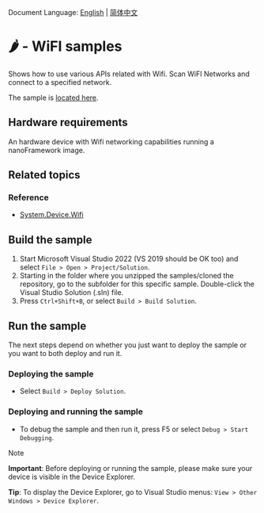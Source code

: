 Document Language: [English](README.md) | [简体中文](README.zh-cn.md)

# 🌶️ - WiFI samples

Shows how to use various APIs related with Wifi. Scan WiFI Networks and connect to a specified network.

The sample is [located here](./ScanWifi/Program.cs).

## Hardware requirements

An hardware device with Wifi networking capabilities running a nanoFramework image.

## Related topics

### Reference

- [System.Device.Wifi](http://docs.nanoframework.net/api/System.Device.Wifi.html)

## Build the sample

1. Start Microsoft Visual Studio 2022 (VS 2019 should be OK too) and select `File > Open > Project/Solution`.
1. Starting in the folder where you unzipped the samples/cloned the repository, go to the subfolder for this specific sample. Double-click the Visual Studio Solution (.sln) file.
1. Press `Ctrl+Shift+B`, or select `Build > Build Solution`.

## Run the sample

The next steps depend on whether you just want to deploy the sample or you want to both deploy and run it.

### Deploying the sample

- Select `Build > Deploy Solution`.

### Deploying and running the sample

- To debug the sample and then run it, press F5 or select `Debug > Start Debugging`.

> [!NOTE]
>
> **Important**: Before deploying or running the sample, please make sure your device is visible in the Device Explorer.
>
> **Tip**: To display the Device Explorer, go to Visual Studio menus: `View > Other Windows > Device Explorer`.
